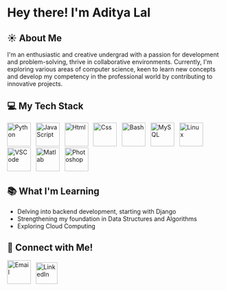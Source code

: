 # Hey there! I'm Aditya Lal

## ☀ About Me

I'm an enthusiastic and creative undergrad with a passion for development and problem-solving, thrive in collaborative environments. Currently, I'm exploring various areas of computer science, keen to learn new concepts and develop my competency in the professional world by contributing to innovative projects. 

## 💻 My Tech Stack

<p align="left">
    <img src="https://www.vectorlogo.zone/logos/python/python-icon.svg" alt="Python" width="55" height="55"/>&nbsp;&nbsp;
    <img src="https://upload.vectorlogo.zone/logos/javascript/images/806c2e30-cf85-4b36-81bb-037049603c34.svg" alt="JavaScript" width="55" height="55"/>&nbsp;&nbsp;
    <img src="https://www.vectorlogo.zone/logos/w3_html5/w3_html5-icon.svg" alt="Html" width="55" height="55"/>&nbsp;&nbsp;
    <img src="https://www.vectorlogo.zone/logos/w3_css/w3_css-icon.svg" alt="Css" width="55" height="55"/>&nbsp;&nbsp;
    <img src="https://upload.wikimedia.org/wikipedia/commons/4/4b/Bash_Logo_Colored.svg" alt="Bash" width="55" height="55"/>&nbsp;&nbsp;
    <img src="https://www.vectorlogo.zone/logos/mysql/mysql-icon.svg" alt="MySQL" width="55" height="55"/>&nbsp;&nbsp;
    <img src="https://www.vectorlogo.zone/logos/linux/linux-icon.svg" alt="Linux" width="55" height="55"/>&nbsp;&nbsp;
    <img src="https://upload.vectorlogo.zone/logos/visualstudio_code/images/0aea25bb-27bb-427f-8d65-f999bf0cba67.svg" alt="VSCode" width="55" height="55"/>&nbsp;&nbsp;
    <img src="https://upload.wikimedia.org/wikipedia/commons/2/21/Matlab_Logo.png" alt="Matlab" width="55" height="55"/>&nbsp;&nbsp;
    <img src="https://upload.wikimedia.org/wikipedia/commons/a/af/Adobe_Photoshop_CC_icon.svg" alt="Photoshop" width="55" height="55"/>&nbsp;&nbsp;

</p>

## 📚 What I'm Learning

- Delving into backend development, starting with Django
- Strengthening my foundation in Data Structures and Algorithms
- Exploring Cloud Computing

## 📮 Connect with Me!

<p align="left">
    <a href="mailto:aditya17lal@gmail.com"><img src="https://www.vectorlogo.zone/logos/gmail/gmail-icon.svg" alt="Email" width="55" height="55"/></a>&nbsp;&nbsp;
    <a href="https://www.linkedin.com/in/aditya17lal/"><img src="https://www.vectorlogo.zone/logos/linkedin/linkedin-icon.svg" alt="LinkedIn" width="50" height="50"/></a>
</p>

